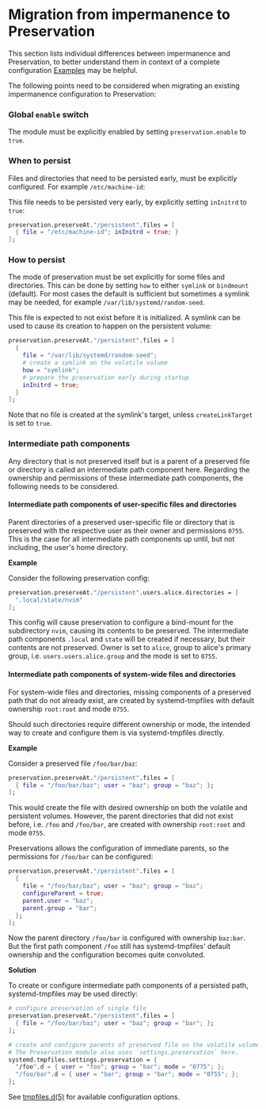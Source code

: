 # Migration from impermanence to Preservation

This section lists individual differences between impermanence and
Preservation, to better understand them in context of a complete configuration
[Examples](./examples.md) may be helpful.

The following points need to be considered when migrating an existing
impermanence configuration to Preservation:

### Global `enable` switch

The module must be explicitly enabled by setting `preservation.enable` to `true`.

### When to persist

Files and directories that need to be persisted early, must be explicitly configured. For example `/etc/machine-id`:

This file needs to be persisted very early, by explicitly setting `inInitrd` to `true`:
```nix
preservation.preserveAt."/persistent".files = [
  { file = "/etc/machine-id"; inInitrd = true; }
];
```

### How to persist

The mode of preservation must be set explicitly for some files and directories.
This can be done by setting `how` to either `symlink` or `bindmount` (default).
For most cases the default is sufficient but sometimes a symlink may be needed,
for example `/var/lib/systemd/random-seed`.

This file is expected to not exist before it is initialized. A symlink can be
used to cause its creation to happen on the persistent volume:

```nix
preservation.preserveAt."/persistent".files = [
  {
    file = "/var/lib/systemd/random-seed";
    # create a symlink on the volatile volume
    how = "symlink";
    # prepare the preservation early during startup
    inInitrd = true;
  }
];
```

Note that no file is created at the symlink's target, unless `createLinkTarget` is set to `true`.

### Intermediate path components

Any directory that is not preserved itself but is a parent of a preserved file or directory
is called an intermediate path component here. Regarding the ownership and permissions of these
intermediate path components, the following needs to be considered.

#### Intermediate path components of user-specific files and directories

Parent directories of a preserved user-specific file or directory that is preserved with the respective
user as their owner and permissions `0755`. This is the case for all intermediate path components up
until, but not including, the user's home directory.

**Example**

Consider the following preservation config:

```nix
preservation.preserveAt."/persistent".users.alice.directories = [
  ".local/state/nvim"
];
```

This config will cause preservation to configure a bind-mount for the subdirectory `nvim`, causing its
contents to be preserved. The intermediate path components `.local` and `state` will be created if
necessary, but their contents are not preserved. Owner is set to `alice`, group to alice's primary
group, i.e. `users.users.alice.group` and the mode is set to `0755`.


#### Intermediate path components of system-wide files and directories

For system-wide files and directories, missing components of a preserved path that do not already exist,
are created by systemd-tmpfiles with default ownership `root:root` and mode `0755`.

Should such directories require different ownership or mode, the intended way to create and configure them
is via systemd-tmpfiles directly.

**Example**

Consider a preserved file `/foo/bar/baz`:

```nix
preservation.preserveAt."/persistent".files = [
  { file = "/foo/bar/baz"; user = "baz"; group = "baz"; };
];
```

This would create the file with desired ownership on both the volatile and persistent volumes.
However, the parent directories that did not exist before, i.e. `/foo` and `/foo/bar`, are
created with ownership `root:root` and mode `0755`.

Preservations allows the configuration of immediate parents, so the permissions for `/foo/bar`
can be configured:
```nix
preservation.preserveAt."/persistent".files = [
  {
    file = "/foo/bar/baz"; user = "baz"; group = "baz";
    configureParent = true;
    parent.user = "baz";
    parent.group = "bar";
  };
];
```
Now the parent directory `/foo/bar` is configured with ownership `baz:bar`. But the first
path component `/foo` still has systemd-tmpfiles' default ownership and the configuration
becomes quite convoluted.

**Solution**

To create or configure intermediate path components of a persisted path, systemd-tmpfiles
may be used directly:

```nix
# configure preservation of single file
preservation.preserveAt."/persistent".files = [
  { file = "/foo/bar/baz"; user = "baz"; group = "bar"; };
];

# create and configure parents of preserved file on the volatile volume with custom permissions
# The Preservation module also uses `settings.preservation` here.
systemd.tmpfiles.settings.preservation = {
  "/foo".d = { user = "foo"; group = "bar"; mode = "0775"; };
  "/foo/bar".d = { user = "bar"; group = "bar"; mode = "0755"; };
};
```

See [tmpfiles.d(5)](https://www.freedesktop.org/software/systemd/man/latest/tmpfiles.d.html)
for available configuration options.
